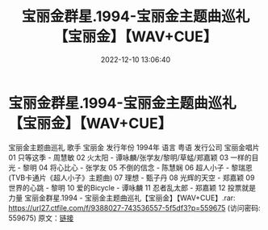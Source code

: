 ﻿---
title: 宝丽金群星.1994-宝丽金主题曲巡礼【宝丽金】【WAV+CUE】
date: 2022-12-10 13:06:40
categories: WAV车载音乐、镜像
tags: 华语中文
---
# 宝丽金群星.1994-宝丽金主题曲巡礼【宝丽金】【WAV+CUE】

宝丽金主题曲巡礼
歌手 宝丽金 发行年份 1994年
语言 粤语 发行公司 宝丽金唱片
01 只等这季 - 周慧敏
02 火太阳 - 谭咏麟/张学友/黎明/草蜢/郑嘉颖
03 一样的目光 - 黎明
04 将心比心 - 张学友
05 不倒的信念 - 陈慧娴
06 超人小子 - 黎瑞恩 (TVB卡通片《超人小子》主题曲)
07 理想 - 甄子丹
08 光辉的天空 - 郑嘉颖
09 世界的心跳 - 黎明
10 爱的Bicycle - 谭咏麟
11 忍者乱太郎 - 郑嘉颖
12 投票就是力量
宝丽金群星.1994 - 宝丽金主题曲巡礼【宝丽金】【WAV+CUE】.rar: https://url27.ctfile.com/f/9388027-743536557-5f5df3?p=559675
(访问密码: 559675)
原文：[链接](https://blog.sina.com.cn/s/blog_1647c7e76010310jl.html)